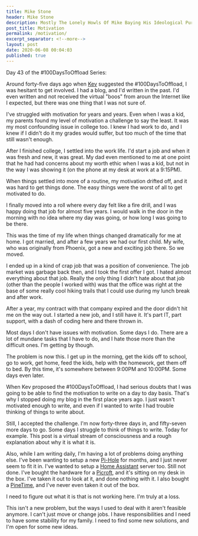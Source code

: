 ```yaml
---
title: Mike Stone
header: Mike Stone
description: Mostly The Lonely Howls Of Mike Baying His Ideological Purity At The Moon
post_title: Motivation
permalink: /motivation/
excerpt_separator: <!--more-->
layout: post
date: 2020-06-08 00:04:03
published: true
---
```


Day 43 of the #100DaysToOffload Series:

Around forty-five days ago when [Kev](https://fosstodon.org/@kev) suggested the #100DaysToOffload, I was hesitant to get involved. I had a blog, and I'd written in the past. I'd even written and not received the virtual "boos" from aroun the Internet like I expected, but there was one thing that I was not sure of.

<!--more-->

I've struggled with motivation for years and years. Even when I was a kid, my parents found my level of motivation a challenge to say the least. It was my most confounding issue in college too. I knew I had work to do, and I knew if I didn't do it my grades would suffer, but too much of the time that still wasn't enough.

After I finished college, I settled into the work life. I'd start a job and when it was fresh and new, it was great. My dad even mentioned to me at one point that he had had concerns about my worth ethic when I was a kid, but not in the way I was showing it (on the phone at my desk at work at a 9:15PM). 

When things settled into more of a routine, my motivation drifted off, and it was hard to get things done. The easy things were the worst of all to get motivated to do.

I finally moved into a roll where every day felt like a fire drill, and I was happy doing that job for almost five years. I would walk in the door in the morning with no idea where my day was going, or how long I was going to be there. 

This was the time of my life when things changed dramatically for me at home. I got married, and after a few years we had our first child. My wife, who was originally from Phoenix, got a new and exciting job there. So we moved.

I ended up in a kind of crap job that was a position of convenience. The job market was garbage back then, and I took the first offer I got. I hated almost everything about that job. Really the only thing I didn't hate about that job (other than the people I worked with) was that the office was right at the base of some really cool hiking trails that I could use during my lunch break and after work.

After a year, my contract with that company expired and the door didn't hit me on the way out. I started a new job, and I still have it. It's part IT, part support, with a dash of coding here and there thrown in. 

Most days I don't have issues with motivation. Some days I do. There are a lot of mundane tasks that I have to do, and I hate those more than the difficult ones. I'm getting by though.

The problem is now this. I get up in the morning, get the kids off to school, go to work, get home, feed the kids, help with the homework, get them off to bed. By this time, it's somewhere between 9:00PM and 10:00PM. Some days even later.

When Kev proposed the #100DaysToOffload, I had serious doubts that I was going to be able to find the motivation to write on a day to day basis. That's why I stopped doing my blog in the first place years ago. I just wasn't motivated enough to write, and even if I wanted to write I had trouble thinking of things to write about. 

Still, I accepted the challenge. I'm now forty-three days in, and fifty-seven more days to go. Some days I struggle to think of things to write. Today for example. This post is a virtual stream of consciousness and a rough explanation about why it is what it is.

Also, while I am writing daily, I'm having a lot of problems doing anything else. I've been wanting to setup a new [Pi-Hole](https://pi-hole.net) for months, and I just never seem to fit it in. I've wanted to setup a [Home Assistant](https://www.home-assistant.io) server too. Still not done. I've bought the hardware for a [Picroft](https://mycroft-ai.gitbook.io/docs/using-mycroft-ai/get-mycroft/picroft), and it's sitting on my desk in the box. I've taken it out to look at it, and done nothing with it. I also bought a [PineTime](https://www.pine64.org/pinetime/), and I've never even taken it out of the box.

I need to figure out what it is that is not working here. I'm truly at a loss. 

This isn't a new problem, but the ways I used to deal with it aren't feasible anymore. I can't just move or change jobs. I have responsibilities and I need to have some stability for my family. I need to find some new solutions, and I'm open for some new ideas. 